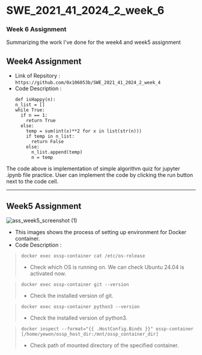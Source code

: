 # SWE_2021_41_2024_2_week_6

### Week 6 Assignment
Summarizing the work I've done for the week4 and week5 assignment


## Week4 Assignment
- Link of Repsitory : `https://github.com/0x106053b/SWE_2021_41_2024_2_week_4`
- Code Description :
  ```
  def isHappy(n):
  n_list = []
  while True:
    if n == 1:
      return True
    else:
      temp = sum(int(x)**2 for x in list(str(n)))
      if temp in n_list:
        return False
      else:
        n_list.append(temp)
        n = temp
  ```
The code above is implementation of simple algorithm quiz for jupyter .ipynb file practice. 
User can implement the code by clicking the run button next to the code cell.

<hr>

## Week5 Assignment
![ass_week5_screenshot (1)](https://github.com/user-attachments/assets/54d9849d-266a-41fc-92fe-19eddc390a14)
- This images shows the process of setting up environment for Docker container.
- Code Description :
> ```
> docker exec ossp-container cat /etc/os-release
> ```
> - Check which OS is running on. We can check Ubuntu 24.04 is activated now.

>```
>docker exec ossp-container git --version
>```
> - Check the installed version of git.

> ```
> docker exec ossp-container python3 --version
> ```
> - Check the installed version of python3.

> ```
> docker inspect --format="{{ .HostConfig.Binds }}" ossp-container [/home/yewon/ossp_host_dir:/mnt/ossp_container_dir]
> ```
> - Check path of mounted directory of the specified container.
